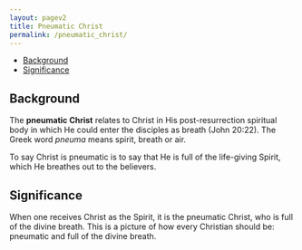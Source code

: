 ```yaml
---
layout: pagev2
title: Pneumatic Christ
permalink: /pneumatic_christ/
---
```

- [Background](#background)
- [Significance](#significance)

## Background

The **pneumatic Christ** relates to Christ in His post-resurrection spiritual body in which He could enter the disciples as breath (John 20:22). The Greek word *pneuma* means spirit, breath or air. 

To say Christ is pneumatic is to say that He is full of the life-giving Spirit, which He breathes out to the believers.

## Significance

When one receives Christ as the Spirit, it is the pneumatic Christ, who is full of the divine breath. This is a picture of how every Christian should be: pneumatic and full of the divine breath. 